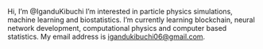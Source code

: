  Hi, I’m @IganduKibuchi
 I’m interested in particle physics simulations, machine learning and biostatistics.
 I’m currently learning blockchain, neural network development, computational physics and computer based statistics.
 My email address is igandukibuchi06@gmail.com.
